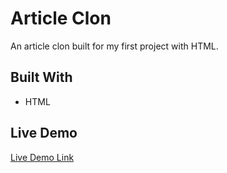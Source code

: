 # Article Clon

An article clon built for my first project with HTML.



## Built With

- HTML

## Live Demo

[Live Demo Link](https://anerlo.github.io/Programar/)
